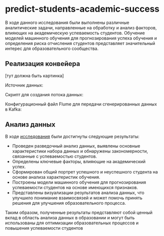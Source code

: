 # predict-students-academic-success
В ходе данного исследования были выполнены различные 
аналитические задачи, направленные на обработку и анализ факторов, 
влияющих на академическую успеваемость студентов. Обучение моделей 
машинного обучения для прогнозирования успеха обучения и определения 
риска отчисления студентов представляет значительный интерес для 
образовательного сообщества.


## Реализация конвейера
[тут должна быть картинка]

Источник данных:

Скрипт для создания потока данных:

Конфигурационный файл Flume для передачи сгенерированных данных в Kafka:

## Анализ данных
В ходе [исследования](https://yandex.ru) были достигнуты следующие результаты:

- Проведен разведочный анализ данных, выявлены основные 
характеристики набора данных и обнаружены закономерности, 
связанные с успеваемостью студентов.
- Определены ключевые факторы, влияющие на академический 
успех.
- Сформирован общий портрет успешного и неуспешного студента 
на основе анализа характеристик обучения.
- Построены модели машинного обучения для прогнозирования 
успеваемости студентов на основе имеющихся признаков.
- Представлены визуализации результатов анализа данных, что 
улучшило понимание взаимосвязей и может помочь принять 
решения для улучшения образовательного процесса.

Таким образом, полученные результаты представляют собой ценный 
вклад в область анализа данных в образовании и могут быть использованы для 
оптимизации образовательных процессов и повышения успеваемости 
студентов

